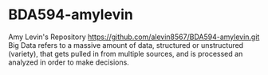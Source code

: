 # BDA594-amylevin
Amy Levin's Repository
https://github.com/alevin8567/BDA594-amylevin.git
Big Data refers to a massive amount of data, structured or unstructured (variety), that gets pulled in from multiple sources, and is processed an analyzed in order to make decisions.
